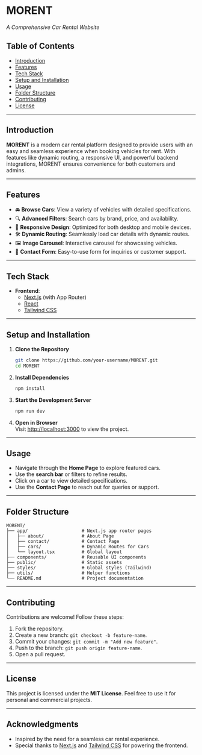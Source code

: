 

# **MORENT** 
_A Comprehensive Car Rental Website_

## **Table of Contents**
- [Introduction](#introduction)
- [Features](#features)
- [Tech Stack](#tech-stack)
- [Setup and Installation](#setup-and-installation)
- [Usage](#usage)
- [Folder Structure](#folder-structure)
- [Contributing](#contributing)
- [License](#license)

---

## **Introduction**  
**MORENT** is a modern car rental platform designed to provide users with an easy and seamless experience when booking vehicles for rent. With features like dynamic routing, a responsive UI, and powerful backend integrations, MORENT ensures convenience for both customers and admins.

---

## **Features**
- 🚘 **Browse Cars**: View a variety of vehicles with detailed specifications.
- 🔍 **Advanced Filters**: Search cars by brand, price, and availability.
- 📱 **Responsive Design**: Optimized for both desktop and mobile devices.
- 🛠️ **Dynamic Routing**: Seamlessly load car details with dynamic routes.
- 🖼️ **Image Carousel**: Interactive carousel for showcasing vehicles.
- 📧 **Contact Form**: Easy-to-use form for inquiries or customer support.

---

## **Tech Stack**
- **Frontend**:  
  - [Next.js](https://nextjs.org) (with App Router)  
  - [React](https://reactjs.org)  
  - [Tailwind CSS](https://tailwindcss.com)  


---

## **Setup and Installation**

1. **Clone the Repository**  
   ```bash
   git clone https://github.com/your-username/MORENT.git
   cd MORENT
   ```

2. **Install Dependencies**  
   ```bash
   npm install
   ```

3. **Start the Development Server**  
   ```bash
   npm run dev
   ```

4. **Open in Browser**  
   Visit [http://localhost:3000](http://localhost:3000) to view the project.

---

## **Usage**
- Navigate through the **Home Page** to explore featured cars.  
- Use the **search bar** or filters to refine results.  
- Click on a car to view detailed specifications.  
- Use the **Contact Page** to reach out for queries or support.

---

## **Folder Structure**
```
MORENT/
├── app/                    # Next.js app router pages
│   ├── about/              # About Page
│   ├── contact/            # Contact Page
│   ├── cars/               # Dynamic Routes for Cars
│   └── layout.tsx          # Global layout
├── components/             # Reusable UI components
├── public/                 # Static assets
├── styles/                 # Global styles (Tailwind)
├── utils/                  # Helper functions
└── README.md               # Project documentation
```

---

## **Contributing**
Contributions are welcome! Follow these steps:  
1. Fork the repository.  
2. Create a new branch: `git checkout -b feature-name`.  
3. Commit your changes: `git commit -m "Add new feature"`.  
4. Push to the branch: `git push origin feature-name`.  
5. Open a pull request.  

---

## **License**
This project is licensed under the **MIT License**. Feel free to use it for personal and commercial projects.

---

## **Acknowledgments**
- Inspired by the need for a seamless car rental experience.
- Special thanks to [Next.js](https://nextjs.org) and [Tailwind CSS](https://tailwindcss.com) for powering the frontend.


